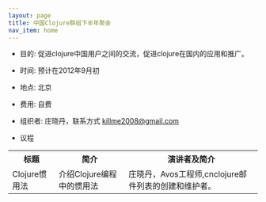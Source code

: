 ```yaml
---
layout: page
title: 中国Clojure群组下半年聚会
nav_item: home
---
```


 * 目的: 促进clojure中国用户之间的交流，促进clojure在国内的应用和推广。
 * 时间: 预计在2012年9月初
 
 * 地点: 北京
 
 * 费用: 自费
 
 * 组织者: 庄晓丹，联系方式 killme2008@gmail.com
 
 * 议程
 
<table class="table-striped table-bordered table-condensed table">
  <tr>
     <th>标题</th>
	 <th>简介</th>
	 <th>演讲者及简介</th>
  </tr>
  <tr>
     <td>Clojure惯用法</td>
	 <td>介绍Clojure编程中的惯用法</td>
	 <td>庄晓丹，Avos工程师,cnclojure邮件列表的创建和维护者。</td>
  </tr>
</table>





